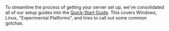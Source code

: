 To streamline the process of getting your server set up, we've consolidated all of our setup guides into the [Quick-Start Guide](Quick-Start-Guide). This covers Windows, Linux, "Experimental Platforms", and tries to call out some common gotchas.
